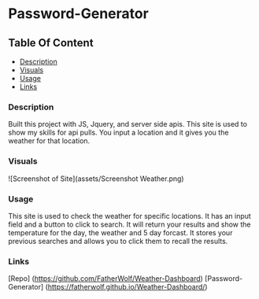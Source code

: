 # Password-Generator

## Table Of Content

- [Description](#Description)
- [Visuals](#Visuals)
- [Usage](#Usage)
- [Links](#Links)

### Description

Built this project with JS, Jquery, and server side apis. This site is used to show my skills for api pulls. You input a location and it gives you the weather for that location.

### Visuals

![Screenshot of Site](assets/Screenshot Weather.png)

### Usage

This site is used to check the weather for specific locations. It has an input field and a button to click to search. It will return your results and show the temperature for the day, the weather and 5 day forcast. It stores your previous searches and allows you to click them to recall the results.

### Links

[Repo] (https://github.com/FatherWolf/Weather-Dashboard)
[Password-Generator] (https://fatherwolf.github.io/Weather-Dashboard/)
